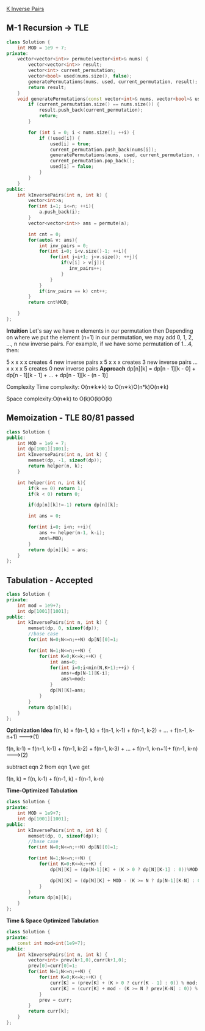 [K Inverse Pairs](https://leetcode.com/problems/k-inverse-pairs-array/)

## M-1 Recursion -> TLE

```cpp
class Solution {
    int MOD = 1e9 + 7;
private:
    vector<vector<int>> permute(vector<int>& nums) {
        vector<vector<int>> result;
        vector<int> current_permutation;
        vector<bool> used(nums.size(), false);
        generatePermutations(nums, used, current_permutation, result);
        return result;
    }
    void generatePermutations(const vector<int>& nums, vector<bool>& used, vector<int>& current_permutation, vector<vector<int>>& result) {
        if (current_permutation.size() == nums.size()) {
            result.push_back(current_permutation);
            return;
        }

        for (int i = 0; i < nums.size(); ++i) {
            if (!used[i]) {
                used[i] = true;
                current_permutation.push_back(nums[i]);
                generatePermutations(nums, used, current_permutation, result);
                current_permutation.pop_back();
                used[i] = false;
            }
        }
    }
public:
    int kInversePairs(int n, int k) {
        vector<int>a;
        for(int i=1; i<=n; ++i){
            a.push_back(i);
        }
        vector<vector<int>> ans = permute(a);

        int cnt = 0;
        for(auto& v: ans){
            int inv_pairs = 0;
            for(int i=0; i<v.size()-1; ++i){
                for(int j=i+1; j<v.size(); ++j){
                    if(v[i] > v[j]){
                       inv_pairs++;
                    }
                }
            }
            if(inv_pairs == k) cnt++;
        }
        return cnt%MOD;

    }
};
```

**Intuition**
Let's say we have n elements in our permutation then Depending on where we put the element (n+1) in our permutation, we may add 0, 1, 2, ..., n new inverse pairs. For example, if we have some permutation of 1...4, then:

5 x x x x creates 4 new inverse pairs
x 5 x x x creates 3 new inverse pairs
...
x x x x 5 creates 0 new inverse pairs
**Approach**
dp[n][k] = dp[n - 1][k - 0] + dp[n - 1][k - 1] + ... + dp[n - 1][k - (n - 1)]

Complexity
Time complexity: O(n∗k∗k) to O(n∗k)O(n\*k)O(n∗k)

Space complexity:O(n∗k) to O(k)O(k)O(k)

## Memoization - TLE 80/81 passed

```cpp
class Solution {
public:
    int MOD = 1e9 + 7;
    int dp[1001][1001];
    int kInversePairs(int n, int k) {
        memset(dp, -1, sizeof(dp));
        return helper(n, k);
    }

    int helper(int n, int k){
        if(k == 0) return 1;
        if(k < 0) return 0;

        if(dp[n][k]!=-1) return dp[n][k];

        int ans = 0;

        for(int i=0; i<n; ++i){
            ans += helper(n-1, k-i);
            ans%=MOD;
        }
        return dp[n][k] = ans;
    }
};
```

## Tabulation - Accepted

```cpp
class Solution {
private:
    int mod = 1e9+7;
    int dp[1001][1001];
public:
    int kInversePairs(int n, int k) {
        memset(dp, 0, sizeof(dp));
        //base case
        for(int N=0;N<=n;++N) dp[N][0]=1;

        for(int N=1;N<=n;++N) {
            for(int K=0;K<=k;++K) {
                int ans=0;
                for(int i=0;i<min(N,K+1);++i) {
                    ans+=dp[N-1][K-i];
                    ans%=mod;
                }
                dp[N][K]=ans;
            }
        }
        return dp[n][k];
    }
};
```

**Optimization Idea**
f(n, k) = f(n-1, k) + f(n-1, k-1) + f(n-1, k-2) + ... + f(n-1, k-n+1) --->(1)

f(n, k-1) = f(n-1, k-1) + f(n-1, k-2) + f(n-1, k-3) + ... + f(n-1, k-n+1)+ f(n-1, k-n) --->(2)

subtract eqn 2 from eqn 1,we get

f(n, k) = f(n, k-1) + f(n-1, k) - f(n-1, k-n)

**Time-Optimized Tabulation**

```cpp
class Solution {
private:
    int MOD = 1e9+7;
    int dp[1001][1001];
public:
    int kInversePairs(int n, int k) {
        memset(dp, 0, sizeof(dp));
        //base case
        for(int N=0;N<=n;++N) dp[N][0]=1;

        for(int N=1;N<=n;++N) {
            for(int K=0;K<=k;++K) {
                dp[N][K] = (dp[N-1][K] + (K > 0 ? dp[N][K-1] : 0))%MOD;

                dp[N][K] = (dp[N][K] + MOD - (K >= N ? dp[N-1][K-N] : 0))%MOD;
            }
        }
        return dp[n][k];
    }
};
```

**Time & Space Optimized Tabulation**

```cpp
class Solution {
private:
    const int mod=int(1e9+7);
public:
    int kInversePairs(int n, int k) {
        vector<int> prev(k+1,0),curr(k+1,0);
        prev[0]=curr[0]=1;
        for(int N=1;N<=n;++N) {
            for(int K=0;K<=k;++K) {
                curr[K] = (prev[K] + (K > 0 ? curr[K - 1] : 0)) % mod;
                curr[K] = (curr[K] + mod - (K >= N ? prev[K-N] : 0)) % mod;
            }
            prev = curr;
        }
        return curr[k];
    }
};
```
